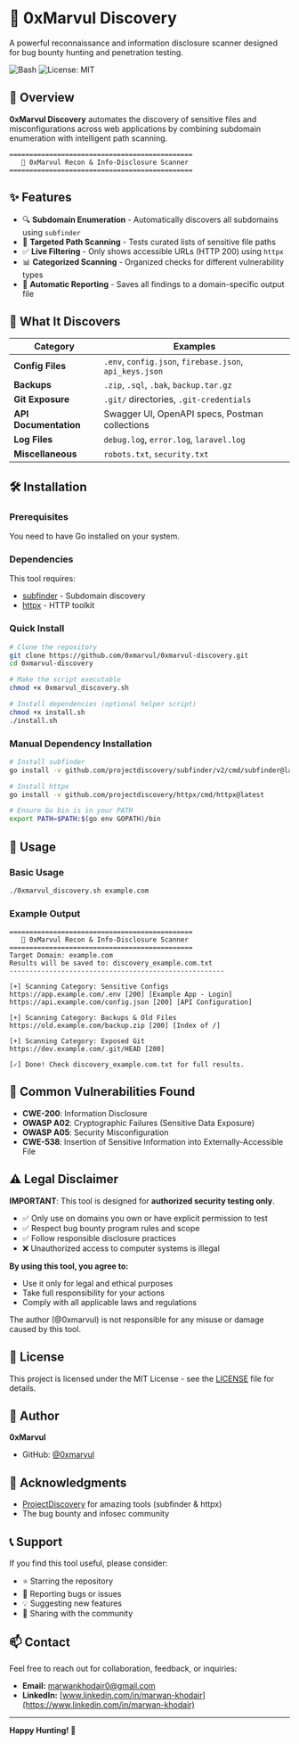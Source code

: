 # 🚀 0xMarvul Discovery

A powerful reconnaissance and information disclosure scanner designed for bug bounty hunting and penetration testing.

![Bash](https://img.shields.io/badge/bash-%23121011.svg?style=flat&logo=gnu-bash&logoColor=white)
![License: MIT](https://img.shields.io/badge/License-MIT-yellow.svg)

## 📖 Overview

**0xMarvul Discovery** automates the discovery of sensitive files and misconfigurations across web applications by combining subdomain enumeration with intelligent path scanning.

```
==============================================
   🚀 0xMarvul Recon & Info-Disclosure Scanner
==============================================
```

## ✨ Features

- 🔍 **Subdomain Enumeration** - Automatically discovers all subdomains using `subfinder`
- 🎯 **Targeted Path Scanning** - Tests curated lists of sensitive file paths
- ✅ **Live Filtering** - Only shows accessible URLs (HTTP 200) using `httpx`
- 📊 **Categorized Scanning** - Organized checks for different vulnerability types
- 💾 **Automatic Reporting** - Saves all findings to a domain-specific output file

## 🔎 What It Discovers

| Category | Examples |
|----------|----------|
| **Config Files** | `.env`, `config.json`, `firebase.json`, `api_keys.json` |
| **Backups** | `.zip`, `.sql`, `.bak`, `backup.tar.gz` |
| **Git Exposure** | `.git/` directories, `.git-credentials` |
| **API Documentation** | Swagger UI, OpenAPI specs, Postman collections |
| **Log Files** | `debug.log`, `error.log`, `laravel.log` |
| **Miscellaneous** | `robots.txt`, `security.txt` |

## 🛠️ Installation

### Prerequisites

You need to have Go installed on your system.

### Dependencies

This tool requires:
- [subfinder](https://github.com/projectdiscovery/subfinder) - Subdomain discovery
- [httpx](https://github.com/projectdiscovery/httpx) - HTTP toolkit

### Quick Install

```bash
# Clone the repository
git clone https://github.com/0xmarvul/0xmarvul-discovery.git
cd 0xmarvul-discovery

# Make the script executable
chmod +x 0xmarvul_discovery.sh

# Install dependencies (optional helper script)
chmod +x install.sh
./install.sh
```

### Manual Dependency Installation

```bash
# Install subfinder
go install -v github.com/projectdiscovery/subfinder/v2/cmd/subfinder@latest

# Install httpx
go install -v github.com/projectdiscovery/httpx/cmd/httpx@latest

# Ensure Go bin is in your PATH
export PATH=$PATH:$(go env GOPATH)/bin
```

## 🚀 Usage

### Basic Usage

```bash
./0xmarvul_discovery.sh example.com
```

### Example Output

```
==============================================
   🚀 0xMarvul Recon & Info-Disclosure Scanner
==============================================
Target Domain: example.com
Results will be saved to: discovery_example.com.txt
------------------------------------------------------

[+] Scanning Category: Sensitive Configs
https://app.example.com/.env [200] [Example App - Login]
https://api.example.com/config.json [200] [API Configuration]

[+] Scanning Category: Backups & Old Files
https://old.example.com/backup.zip [200] [Index of /]

[+] Scanning Category: Exposed Git
https://dev.example.com/.git/HEAD [200]

[✓] Done! Check discovery_example.com.txt for full results.
```

## 🎯 Common Vulnerabilities Found

- **CWE-200**: Information Disclosure
- **OWASP A02**: Cryptographic Failures (Sensitive Data Exposure)
- **OWASP A05**: Security Misconfiguration
- **CWE-538**: Insertion of Sensitive Information into Externally-Accessible File

## ⚠️ Legal Disclaimer

**IMPORTANT**: This tool is designed for **authorized security testing only**.

- ✅ Only use on domains you own or have explicit permission to test
- ✅ Respect bug bounty program rules and scope
- ✅ Follow responsible disclosure practices
- ❌ Unauthorized access to computer systems is illegal

**By using this tool, you agree to:**
- Use it only for legal and ethical purposes
- Take full responsibility for your actions
- Comply with all applicable laws and regulations

The author (@0xmarvul) is not responsible for any misuse or damage caused by this tool.

## 📜 License

This project is licensed under the MIT License - see the [LICENSE](LICENSE) file for details.

## 👤 Author

**0xMarvul**
- GitHub: [@0xmarvul](https://github.com/0xmarvul)

## 🙏 Acknowledgments

- [ProjectDiscovery](https://github.com/projectdiscovery) for amazing tools (subfinder & httpx)
- The bug bounty and infosec community

## 📞 Support

If you find this tool useful, please consider:
- ⭐ Starring the repository
- 🐛 Reporting bugs or issues
- 💡 Suggesting new features
- 📢 Sharing with the community

## 📫 Contact

Feel free to reach out for collaboration, feedback, or inquiries:

- **Email:** marwankhodair0@gmail.com
- **LinkedIn:** [www.linkedin.com/in/marwan-khodair](https://www.linkedin.com/in/marwan-khodair)

---

**Happy Hunting! 🎯**

